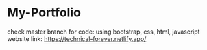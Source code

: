 # My-Portfolio
check master branch for code: using bootstrap, css, html, javascript
website link: https://technical-forever.netlify.app/
